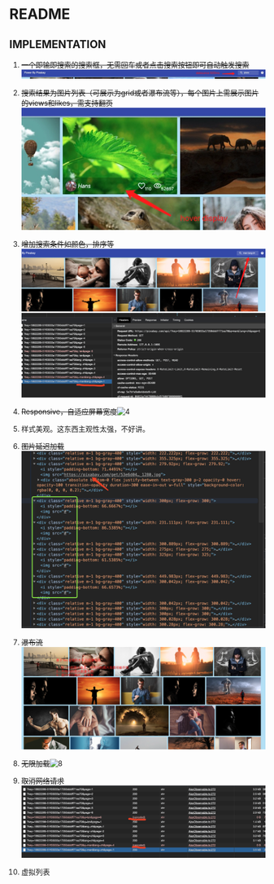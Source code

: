 
# README

## IMPLEMENTATION

1. ~~一个即输即搜索的搜索框，无需回车或者点击搜索按钮即可自动触发搜索~~ ![1](doc/1.jpg)

1. ~~搜索结果为图片列表（可展示为grid或者瀑布流等），每个图片上需展示图片的views和likes，需支持翻页~~ ![2](doc/2.jpg)

1. ~~增加搜索条件如颜色，排序等~~![3.1](doc/WX20201025-203714.png)![3.2](doc/WX20201025-203915@2x.png)

1. ~~Responsive，自适应屏幕宽度~~![4](doc/4.gif)

1. 样式美观。这东西主观性太强，不好讲。

1. ~~图片延迟加载~~![5](doc/WX20201025-205847@2x.png)

1. ~~瀑布流~~![7](doc/WX20201025-205000.png)

1. ~~无限加载~~![8](doc/8.gif)

1. ~~取消网络请求~~![9](doc/WX20201025-204301@2x.png)

1. 虚拟列表
